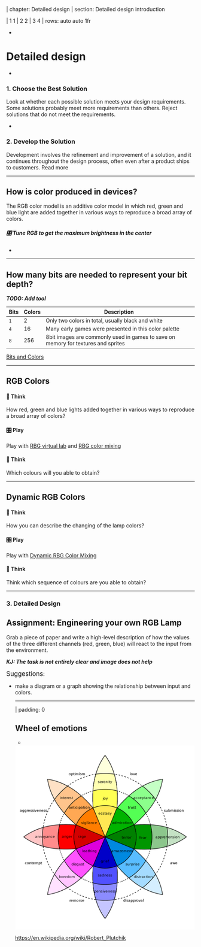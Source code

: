 | chapter: Detailed design
| section: Detailed design introduction

| 1 1
| 2 2
| 3 4
| rows: auto auto 1fr

<div class="grid" style="--cols: repeat(7,1fr); --gap: 10px">
  <f-card
    v-for="(c,i) in ['Problem definition','Background research','Design','Detailed design','Engineering','Prototyping','Communication']"
    :background="i == 3 ? 'blue' :  'var(--transparent)'"
    border="blue"
    :title="c"/>
</div>

-

# Detailed design

-

### 1. Choose the Best Solution

Look at whether each possible solution meets your design requirements. Some solutions probably meet more requirements than others. Reject solutions that do not meet the requirements.

-

### 2. Develop the Solution

Development involves the refinement and improvement of a solution, and it continues throughout the design process, often even after a product ships to customers. <f-link to="https://www.sciencebuddies.org/science-fair-projects/engineering-design-process/engineering-design-process-steps">Read more</a>

---

## How is color produced in devices?

The RGB color model is an additive color model in which red, green and blue light are added together in various ways to reproduce a broad array of colors.


##### 🎛️ Tune RGB to get the maximum brightness in the center

<f-slider title="Red" value="64" to="255" integer set="r" />

<f-slider title="Green" value="128" to="255" integer set="g" />

<f-slider title="Blue" value="196" to="255" integer set="b" />

-

<center>
<f-scene>
  <f-group scale="1.3" rotation="-180">
  <f-circle
    v-for="(c,i) in polarpoints(3,0.5)"
    :key="i"
    :x="c.x"
    :y="c.y"
    :fill="[rgb(get('r',0),0,0),rgb(0,get('g',0),0),rgb(0,0,get('b',0))][i]"
    stroke
    style="mix-blend-mode: screen"
  />
  </f-group>
</f-scene>
</center>

---

## How many bits are needed to represent your bit depth?

***TODO: Add tool***

Bits|Colors|Description
---|---|---
`1`|2|Only two colors in total, usually black and white
`4`|16|Many early games were presented in this color palette
`8  `|256|8bit images are commonly used in games to save on memory for textures and sprites

<a class="tertiary" href="https://designstem.github.io/scenarios/colorbits/">Bits and Colors</a>

---

## RGB Colors

#### 🤔 Think

How red, green and blue lights added together in various ways to reproduce a broad array of colors?

#### 🎛️ Play

Play with <a class="tertiary" href="https://designstem.github.io/scenarios/rgblamp_vision/labs.html">RBG virtual lab</a> and <a class="tertiary" href="https://designstem.github.io/scenarios/rgblamp_vision/mixing/index.html">RBG color mixing</a>

#### 🤔 Think

Which colours will you able to obtain?



---

##   Dynamic RGB Colors 

#### 🤔 Think

How you can describe the changing of the lamp colors?

#### 🎛️ Play

Play with <a class="tertiary" href="https://designstem.github.io/scenarios/rgblamp_vision/dynamic-mixing/index.html">Dynamic RBG Color Mixing</a>

#### 🤔 Think

Think which sequence of colours are you able to obtain?

<f-next-button title="Next" />

---

### 3. Detailed Design

## Assignment: Engineering your own RGB Lamp

Grab a piece of paper and write a high-level description of how the values of the three different channels (red, green, blue) will react to the input from the environment.

***KJ: The task is not entirely clear and image does not help***

<big>Suggestions:</big>
<ul>
<li>make a diagram or a graph showing the relationship between input and colors.</li>

---

| padding: 0

<section><section>

## Wheel of emotions

</section></section>

-

<f-theme theme="light" style="background: white">

<img src="./imgs/cap3_7.png" />

<f-theme>

<f-notes title="Credits">

https://en.wikipedia.org/wiki/Robert_Plutchik

</f-notes>

